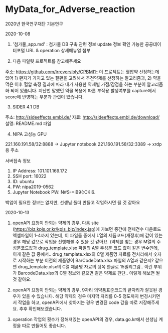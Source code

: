 # MyData_for_Adverse_reaction
2020년 한국연구재단 기본연구 

2020-10-08
1) '첨가물_app.md' : 첨가물 DB 구축 관련 정보 update 정보 확인 가능한 공공데이터포털 URL & operation 상세메뉴얼 첨부

2) 다음 파일럿 프로젝트를 참고해주세요

주소: https://github.com/irreversibly/CPBMI1-
이 프로젝트는 혈압약 선정하는데 있어 1) 환자가 가지고 있는 질환을 고려해서 추천약제를 선정하는 알고리즘과, 2) 약을 먹은 이후 혈압 측정 결과에 따라 내가 사용한 약제별 가점/감점을 하는 부분이 알고리즘화 되어 있습니다. 지난번 말했던 약물 복용에 따른 부작용 발생여부를 capture에서 score에 반영하는 부분과 관련이 있습니다. 

3) SIDER 4.1 DB 

주소: http://sideeffects.embl.de/
자료: http://sideeffects.embl.de/download/
설명: README.md 파일

4) NIPA 고성능 GPU

221.160.191.58/32:8888 -> Jupyter notebook
221.160.191.58/32:3389 -> xrdp 용 주소

서버접속 정보
1) IP Address: 101.101.169.172
2) SSH port: 16022
3) ID: ubuntu
4) PW: nipa2019-0562
5) Jupyter Notebook PW: N#S-=iB9{:CKi6.

백업이 필요한 정보는 없지만, 선생님 폴더 만들고 작업하시면 될 것 같아요

2020-10-13
1) openAPI 요청이 안되는 약제의 경우, 다음 site (https://biz.kpis.or.kr/kpis_biz/index.jsp)에 가보면 중간에 전체건수 다운로드 엑셀파일이 1-4까지 있는데, 이 파일들 중에서 L열의 제품코드(개정후)에 값이 있는 경우 해당 값으로 작업을 진행해볼 수 있을 것 같아요. (약제를 찾는 경우 M열의 주성분코드값과 drug_template.xlsx 파일의 A열 주성분 코드 값이 같은 변수인데, 이게 같은 값 중에서.. drug_template.xlsx의 C열 제품명 자료를 전처리해서 숫자로 시작하는 부분 이전의 제품명이 BarCodeData.xlsx 파일의 A열과 같은지? 같으면 drug_template.xlsx의 C열 제품명 자료의 뒷쪽 한글로 15밀리그람.. 이런 부위가 BarcodeData.xlsx의 C열 정보와 같으면 같은 약제로 판단.. 이렇게 해보면 될 것 같아요.

2) openAPI 요청이 안되는 약제의 경우, 9자리 의약품표준코드의 끝자리가 잘못된 경우가 있을 수 있습니다. 해당 약제의 경우 마지막 자리를 0-5 정도까지 변경시키면서 작업을 하고, openAPI에서 찾아지는 경우 변경된 code 값을 따로 저장해주세요. 추후 확인해보겠습니다. 

3) operation 작업의 횟수가 정해져있는 openAPI의 경우, data.go.kr에서 선생님 계정을 따로 만들어도 좋습니다.
